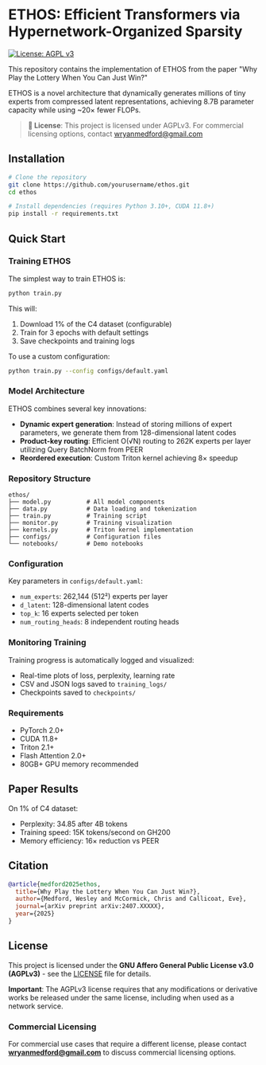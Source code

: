 
# ETHOS: Efficient Transformers via Hypernetwork-Organized Sparsity

[![License: AGPL v3](https://img.shields.io/badge/License-AGPL%20v3-blue.svg)](https://www.gnu.org/licenses/agpl-3.0)

This repository contains the implementation of ETHOS from the paper "Why Play the Lottery When You Can Just Win?"

ETHOS is a novel architecture that dynamically generates millions of tiny experts from compressed latent representations, achieving 8.7B parameter capacity while using ~20× fewer FLOPs.

> **📜 License**: This project is licensed under AGPLv3. For commercial licensing options, contact wryanmedford@gmail.com

## Installation

```bash
# Clone the repository
git clone https://github.com/yourusername/ethos.git
cd ethos

# Install dependencies (requires Python 3.10+, CUDA 11.8+)
pip install -r requirements.txt
```

## Quick Start

### Training ETHOS

The simplest way to train ETHOS is:

```bash
python train.py
```

This will:
1. Download 1% of the C4 dataset (configurable)
2. Train for 3 epochs with default settings
3. Save checkpoints and training logs

To use a custom configuration:

```bash
python train.py --config configs/default.yaml
```

### Model Architecture

ETHOS combines several key innovations:
- **Dynamic expert generation**: Instead of storing millions of expert parameters, we generate them from 128-dimensional latent codes
- **Product-key routing**: Efficient O(√N) routing to 262K experts per layer utilizing Query BatchNorm from PEER
- **Reordered execution**: Custom Triton kernel achieving 8× speedup

### Repository Structure

```
ethos/
├── model.py          # All model components
├── data.py           # Data loading and tokenization  
├── train.py          # Training script
├── monitor.py        # Training visualization
├── kernels.py        # Triton kernel implementation
├── configs/          # Configuration files
└── notebooks/        # Demo notebooks
```

### Configuration

Key parameters in `configs/default.yaml`:
- `num_experts`: 262,144 (512²) experts per layer
- `d_latent`: 128-dimensional latent codes
- `top_k`: 16 experts selected per token
- `num_routing_heads`: 8 independent routing heads

### Monitoring Training

Training progress is automatically logged and visualized:
- Real-time plots of loss, perplexity, learning rate
- CSV and JSON logs saved to `training_logs/`
- Checkpoints saved to `checkpoints/`

### Requirements

- PyTorch 2.0+
- CUDA 11.8+
- Triton 2.1+
- Flash Attention 2.0+
- 80GB+ GPU memory recommended

## Paper Results

On 1% of C4 dataset:
- Perplexity: 34.85 after 4B tokens
- Training speed: 15K tokens/second on GH200
- Memory efficiency: 16× reduction vs PEER

## Citation

```bibtex
@article{medford2025ethos,
  title={Why Play the Lottery When You Can Just Win?},
  author={Medford, Wesley and McCormick, Chris and Callicoat, Eve},
  journal={arXiv preprint arXiv:2407.XXXXX},
  year={2025}
}
```

## License

This project is licensed under the **GNU Affero General Public License v3.0 (AGPLv3)** - see the [LICENSE](LICENSE) file for details.

**Important**: The AGPLv3 license requires that any modifications or derivative works be released under the same license, including when used as a network service.

### Commercial Licensing

For commercial use cases that require a different license, please contact **wryanmedford@gmail.com** to discuss commercial licensing options.
